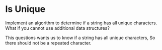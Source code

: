 # Is Unique

Implement an algorithm to determine if a string has all unique characters. What if you cannot use additional data structures?

This questions wants us to know if a string has all unique characters, So there should not be a repeated character.
